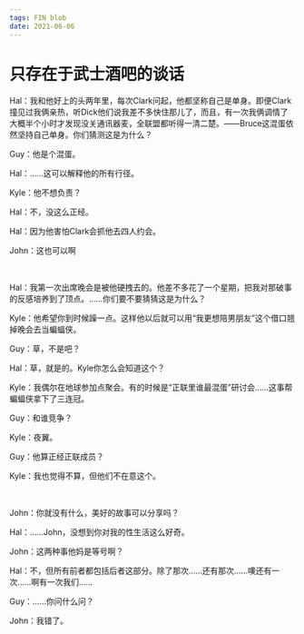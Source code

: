 ```yaml
---
tags: FIN blob
date: 2021-06-06
---
```


# 只存在于武士酒吧的谈话

Hal：我和他好上的头两年里，每次Clark问起，他都坚称自己是单身。即便Clark撞见过我俩亲热，听Dick他们说我差不多快住那儿了，而且，有一次我俩调情了大概半个小时才发现没关通讯器麦，全联盟都听得一清二楚。——Bruce这混蛋依然坚持自己单身。你们猜测这是为什么？

Guy：他是个混蛋。

Hal：……这可以解释他的所有行径。

Kyle：他不想负责？

Hal：不，没这么正经。

Hal：因为他害怕Clark会抓他去四人约会。

John：这也可以啊

<br>

Hal：我第一次出席晚会是被他硬拽去的。他差不多花了一个星期，把我对那破事的反感培养到了顶点。……你们要不要猜猜这是为什么？

Kyle：他希望你到时候躁一点。这样他以后就可以用“我更想陪男朋友”这个借口翘掉晚会去当蝙蝠侠。

Guy：草，不是吧？

Hal：草，就是的。Kyle你怎么会知道这个？

Kyle：我偶尔在地球参加点聚会。有的时候是“正联里谁最混蛋”研讨会……这事帮蝙蝠侠拿下了三连冠。

Guy：和谁竞争？

Kyle：夜翼。

Guy：他算正经正联成员？

Kyle：我也觉得不算，但他们不在意这个。

<br>

John：你就没有什么，美好的故事可以分享吗？

Hal：……John，没想到你对我的性生活这么好奇。

John：这两种事他妈是等号啊？

Hal：不，但所有前者都包括后者这部分。除了那次……还有那次……噢还有一次……啊有一次我们……

Guy：……你问什么问？

John：我错了。
